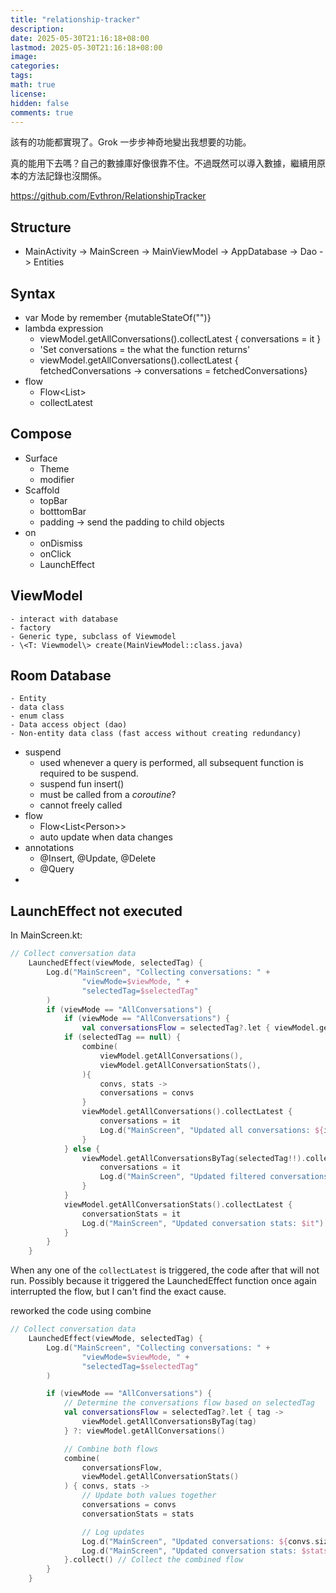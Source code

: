 ```yaml
---
title: "relationship-tracker"
description: 
date: 2025-05-30T21:16:18+08:00
lastmod: 2025-05-30T21:16:18+08:00
image: 
categories: 
tags: 
math: true
license: 
hidden: false
comments: true
---
```


該有的功能都實現了。Grok 一步步神奇地變出我想要的功能。

真的能用下去嗎？自己的數據庫好像很靠不住。不過既然可以導入數據，繼續用原本的方法記錄也沒關係。

https://github.com/Evthron/RelationshipTracker

## Structure
- MainActivity -> MainScreen -> MainViewModel -> AppDatabase -> Dao -> Entities

## Syntax
- var Mode by remember {mutableStateOf("")}
- lambda expression
    - viewModel.getAllConversations().collectLatest { conversations = it }
    - 'Set conversations = the what the function returns'
    - viewModel.getAllConversations().collectLatest { fetchedConversations -> conversations = fetchedConversations}
- flow
    - Flow<List<Conversation>>
    - collectLatest


## Compose
- Surface
    - Theme
    - modifier
- Scaffold
    - topBar
    - botttomBar
    - padding -> send the padding to child objects
- on
    - onDismiss
    - onClick
    - LaunchEffect

## ViewModel
    - interact with database
    - factory
    - Generic type, subclass of Viewmodel
    - \<T: Viewmodel\> create(MainViewModel::class.java)

## Room Database
    - Entity
    - data class
    - enum class
    - Data access object (dao)
    - Non-entity data class (fast access without creating redundancy)

- suspend
    - used whenever a query is performed, all subsequent function is required to be suspend.
    - suspend fun insert()
    - must be called from a *coroutine*?
    - cannot freely called
- flow
    - Flow\<List\<Person\>\>
    - auto update when data changes
- annotations
    - @Insert, @Update, @Delete
    - @Query
- 

## LaunchEffect not executed
In MainScreen.kt:
```kotlin
// Collect conversation data
    LaunchedEffect(viewMode, selectedTag) {
        Log.d("MainScreen", "Collecting conversations: " +
                "viewMode=$viewMode, " +
                "selectedTag=$selectedTag"
        )
        if (viewMode == "AllConversations") {
            if (viewMode == "AllConversations") {
                val conversationsFlow = selectedTag?.let { viewModel.getAllConversationsByTag(it) }
            if (selectedTag == null) {
                combine(
                    viewModel.getAllConversations(),
                    viewModel.getAllConversationStats(),
                ){
                    convs, stats ->
                    conversations = convs
                }
                viewModel.getAllConversations().collectLatest {
                    conversations = it
                    Log.d("MainScreen", "Updated all conversations: ${it.size} items")
                }
            } else {
                viewModel.getAllConversationsByTag(selectedTag!!).collectLatest {
                    conversations = it
                    Log.d("MainScreen", "Updated filtered conversations: ${it.size} items")
                }
            }
            viewModel.getAllConversationStats().collectLatest {
                conversationStats = it
                Log.d("MainScreen", "Updated conversation stats: $it")
            }
        }
    }
```
When any one of the `collectLatest` is triggered, the code after that will not run. Possibly because it triggered the LaunchedEffect function once again interrupted the flow, but I can't find the exact cause.

reworked the code using combine

```kotlin
// Collect conversation data
    LaunchedEffect(viewMode, selectedTag) {
        Log.d("MainScreen", "Collecting conversations: " +
                "viewMode=$viewMode, " +
                "selectedTag=$selectedTag"
        )

        if (viewMode == "AllConversations") {
            // Determine the conversations flow based on selectedTag
            val conversationsFlow = selectedTag?.let { tag ->
                viewModel.getAllConversationsByTag(tag)
            } ?: viewModel.getAllConversations()

            // Combine both flows
            combine(
                conversationsFlow,
                viewModel.getAllConversationStats()
            ) { convs, stats ->
                // Update both values together
                conversations = convs
                conversationStats = stats

                // Log updates
                Log.d("MainScreen", "Updated conversations: ${convs.size} items")
                Log.d("MainScreen", "Updated conversation stats: $stats")
            }.collect() // Collect the combined flow
        }
    }
```
